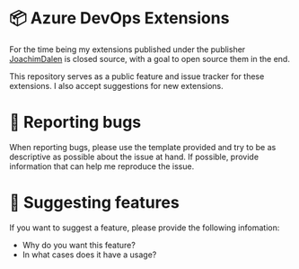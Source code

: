 # 📦 Azure DevOps Extensions

For the time being my extensions published under the publisher [JoachimDalen](https://marketplace.visualstudio.com/publishers/joachimdalen) is closed source, with a goal to open source them in the end. 

This repository serves as a public feature and issue tracker for these extensions. I also accept suggestions for new extensions.

# 🐞 Reporting bugs

When reporting bugs, please use the template provided and try to be as descriptive as possible about the issue at hand. If possible, provide information that can help me reproduce the issue.


# 🎉 Suggesting features

If you want to suggest a feature, please provide the following infomation:

- Why do you want this feature?
- In what cases does it have a usage? 

